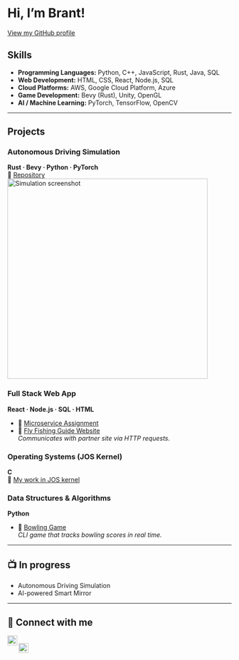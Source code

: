 # Hi, I’m Brant!  
[View my GitHub profile](https://github.com/brantcass)

## Skills

- **Programming Languages:** Python, C++, JavaScript, Rust, Java, SQL
- **Web Development:** HTML, CSS, React, Node.js, SQL
- **Cloud Platforms:** AWS, Google Cloud Platform, Azure
- **Game Development:** Bevy (Rust), Unity, OpenGL
- **AI / Machine Learning:** PyTorch, TensorFlow, OpenCV

---

## Projects

### Autonomous Driving Simulation  
**Rust · Bevy · Python · PyTorch**  
🔗 [Repository](https://github.com/johnklucinec/bevy_sim)  
<img src="https://i.imgur.com/ryCLAmu.png" alt="Simulation screenshot" width="450" />

### Full Stack Web App  
**React · Node.js · SQL · HTML**  
- 🔗 [Microservice Assignment](https://github.com/brantcass/Microservice-Software-engi)  
- 🔗 [Fly Fishing Guide Website](https://github.com/brantcass/Software-engi-project-Brant-Cass-)  
  _Communicates with partner site via HTTP requests._

### Operating Systems (JOS Kernel)  
**C**  
🔗 [My work in JOS kernel](https://github.com/brantcass/Operating-systems1)

### Data Structures & Algorithms  
**Python**  
- 🔗 [Bowling Game](https://github.com/brantcass/Bowling-Project)  
  _CLI game that tracks bowling scores in real time._

---

## 📺 In progress

- Autonomous Driving Simulation
- AI-powered Smart Mirror

---

## 🤳 Connect with me

[<img align="left" width="22px" src="https://cdn.jsdelivr.net/npm/simple-icons@v3/icons/linkedin.svg" />][linkedin]  
[<img align="left" width="22px" src="https://cdn.jsdelivr.net/npm/simple-icons@v3/icons/instagram.svg" />][instagram]  

[linkedin]: https://www.linkedin.com/in/brantcass/  
[instagram]: https://www.instagram.com/brantcass7/
